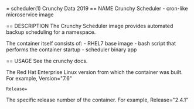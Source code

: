 = scheduler(1)
Crunchy Data
2019
== NAME
Crunchy Scheduler - cron-like microservice image

== DESCRIPTION
The Crunchy Scheduler image provides automated backup scheduling for a namespace.

The container itself consists of:
    - RHEL7 base image
    - bash script that performs the container startup
    - scheduler binary app

== USAGE
See the crunchy docs.

The Red Hat Enterprise Linux version from which the container was built. For example, Version="7.6"

`Release=`

The specific release number of the container. For example, Release="2.4.1"
